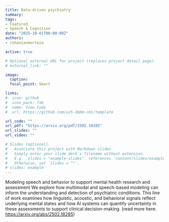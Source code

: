 ```yaml
---
title: Data-driven psychiatry
summary: 
tags:
- Featured
- Speech & Cognition
date: "2025-10-01T00:00:00Z"
authors:
- rohanianmorteza

active: true

# Optional external URL for project (replaces project detail page).
# external_link: ""

image:
  caption: 
  focal_point: Smart

links:
#- icon: github
#  icon_pack: fab
#  name: View Code
#  url: https://github.com/uzh-dqbm-cmi/template

url_code: ""
url_pdf: "https://arxiv.org/pdf/2502.18285"
url_slides: ""
url_video: ""

# Slides (optional).
#   Associate this project with Markdown slides.
#   Simply enter your slide deck's filename without extension.
#   E.g. `slides = "example-slides"` references `content/slides/example-slides.md`.
#   Otherwise, set `slides = ""`.
# slides: example
---
```


Modeling speech and behavior to support mental health research and assessment
We explore how multimodal and speech-based modeling can inform the understanding and detection of psychiatric conditions. This line of work examines how linguistic, acoustic, and behavioral signals reflect underlying mental states and how AI systems can quantify uncertainty in these assessments to support clinical decision-making. (read more here: https://arxiv.org/abs/2502.18285)

